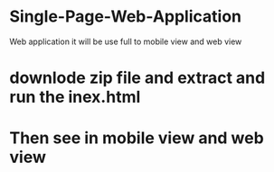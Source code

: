 # Single-Page-Web-Application
Web application it will be use full to mobile view and web view 


# downlode zip file and extract and run the inex.html

# Then see in mobile view and web view

